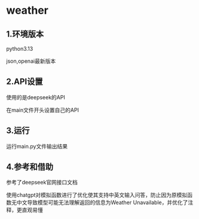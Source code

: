 # weather


## 1.环境版本

python3.13

json,openai最新版本

## 2.API设置

使用的是deepseek的API

在main文件开头设置自己的API

## 3.运行

运行main.py文件输出结果

## 4.参考和借助

参考了deepseek官网接口文档

使用chatgpt对模拟函数进行了优化使其支持中英文输入问答，防止因为原模拟函数无中文导致模型可能无法理解返回的信息为Weather Unavailable，并优化了注释，更直观易懂
